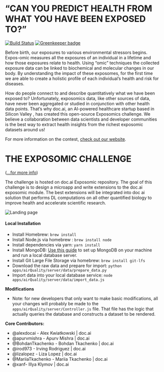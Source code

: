 # **“CAN YOU PREDICT HEALTH FROM WHAT YOU HAVE BEEN EXPOSED TO?”**

[![Build Status](https://travis-ci.org/doc-ai/exposomics.svg?branch=master)](https://travis-ci.org/doc-ai/exposomics)
[![Greenkeeper badge](https://badges.greenkeeper.io/doc-ai/exposomics.svg)](https://greenkeeper.io/)

Before birth, our exposures to various environmental stressors begins. Expos-omic measures all the exposures of an individual in a  lifetime and how those exposures relate to health. Using “omic” techniques the collected exposure data can be linked to biochemical and molecular changes in our body. By understanding the impact of these exposomes, for the first time we are able to create a holistic profile of each individual’s health and risk for diseases.

How do people connect to and describe quantitatively what we have been exposed to? Unfortunately, exposomics data, like other sources of data, have never been aggregated or studied in conjunction with other health data points. That’s why doc.ai, an AI-powered healthcare startup based in Silicon Valley , has created this open-source Exposomics challenge. We believe a collaboration between data scientists and developer communities is the best way to extract health insights from the richest exposomic datasets around us!

For more information on the contest, [check out our website](https://doc-ai.github.io/exposomics/).

# **THE EXPOSOMIC CHALLENGE**
([…for more info](https://doc-ai.github.io/exposomics/manual/details.html))

The challenge is hosted on doc.ai Exposomic repository. The goal of this challenge is to design a microapp and write extensions to the doc.ai exposomic module. The best extensions will be integrated into doc ai solution that performs DL computations on all other quantified biology to improve health and accelerate scientific research.

![Landing page](https://doc-ai.github.io/exposomics/manual/asset/expo.gif)

#### Local Installation
- Install Homebrew: `brew install`
- Install Node.js via homebrew : `brew install node`
- Install dependencies via yarn: `yarn install`
- Install MongoDB: [Use this guide](https://docs.mongodb.com/getting-started/shell/installation/) to set up MongoDB on your machine and run a local database server.
- Install Git Large File Storage via homebrew: `brew install git-lfs`
- Download the raw data and prepare for import: `python apps/airQuality/server/data/prepare_data.py`
- Import data into your local database service: `node apps/airQuality/server/data/import_data.js`
<!-- - If you will add your own data source (instead of using our Air Quality data), we have example scripts used for our database at `apps/airQuality/server/data/prepare_data.py` -->

**Modifications**
- Note: for new developers that only want to make basic modifications, all your changes will probably be made to the `apps/airQuality/server/Controller.js` file. That file has the logic that actually queries the database and constructs a dataset to be rendered.

**Core Contributors:**
- @alexdocai - 	Alex Kwiatkowski | doc.ai
- @apurvmishra - Apurv Mishra | doc.ai
- @BohdanTkachenko - Bohdan Tkachenko | doc.ai
- @irod973 - Irving Rodriguez | doc.ai
- @lizalopez - Liza Lopez | doc.ai
- @MariiaTkachenko - Mariia Tkachenko | doc.ai
- @xanf- Illya Klymov | doc.ai
